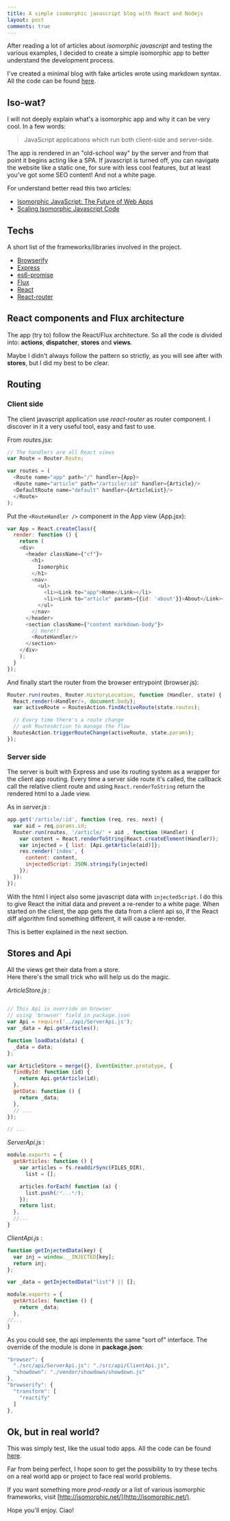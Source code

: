 ```yaml
---
title: A simple isomorphic javascript blog with React and Nodejs
layout: post
comments: true
---
```



After reading a lot of articles about *isomorphic javascript* and testing the various examples, I decided to create a simple isomorphic app to better understand the development process.

I've created a minimal blog with fake articles wrote using markdown syntax.
All the code can be found [here](https://github.com/stefunk/isomorphic-blog-example).

## Iso-wat?
I will not deeply explain what's a isomorphic app and why it can be very cool.
In a few words:
> JavaScript applications which run both client-side and server-side.

The app is rendered in an "old-school way" by the server and from that point it begins acting like a SPA.
If javascript is turned off, you can navigate the website like a static one, for sure with less cool features, but at least you've got some SEO content! And not a white page.

For understand better read this two articles:

+ [Isomorphic JavaScript: The Future of Web Apps](http://nerds.airbnb.com/isomorphic-javascript-future-web-apps/)
+ [Scaling Isomorphic Javascript Code](http://blog.nodejitsu.com/scaling-isomorphic-javascript-code/)

## Techs
A short list of the frameworks/libraries involved in the project.


+ [Browserify](http://browserify.org/)
+ [Express](http://expressjs.com/)
+ [es6-promise](https://github.com/jakearchibald/es6-promise)
+ [Flux](https://facebook.github.io/flux/)
+ [React](http://facebook.github.io/react/)
+ [React-router](https://github.com/rackt/react-router)

## React components and Flux architecture
The app (try to) follow the React/Flux architecture. So all the code is divided into: **actions**,  **dispatcher**, **stores** and **views**.

Maybe I didn't always follow the pattern so strictly, as you will see after with **stores**, but I did my best to be clear.

## Routing
### Client side
The client javascript application use *react-router* as router component.
I discover in it a very useful tool, easy and fast to use.

From *routes.jsx*:

```javascript
// The handlers are all React views
var Route = Router.Route;

var routes = (
  <Route name="app" path="/" handler={App}>
  <Route name="article" path="/article/:id" handler={Article}/>
  <DefaultRoute name="default" handler={ArticleList}/>
  </Route>
);
```

Put the ```<RouteHandler />``` component in the App view (App.jsx):

``` javascript
var App = React.createClass({
  render: function () {
    return (
    <div>
      <header className={"cf"}>
        <h1>
          Isomorphic
        </h1>
        <nav>
          <ul>
            <li><Link to="app">Home</Link></li>
            <li><Link to="article" params={{id: 'about'}}>About</Link></li>
          </ul>
        </nav>
      </header>
      <section className={"content markdown-body"}>
        // Here!!
        <RouteHandler/>
      </section>
    </div>
    );
  }
});
```

And finally start the router from the browser entrypoint (browser.js):

```javascript
Router.run(routes, Router.HistoryLocation, function (Handler, state) {
  React.render(<Handler/>, document.body);
  var activeRoute = RoutesAction.findActiveRoute(state.routes);

  // Every time there's a route change
  // ask RoutesAction to manage the flow
  RoutesAction.triggerRouteChange(activeRoute, state.params);
});
```

### Server side
The server is built with Express and use its routing system as a wrapper for the client app routing. Every time a server side route it's called, the callback call the relative client route and using ```React.renderToString``` return the rendered html to a Jade view.

As in *server.js* :

```javascript
app.get('/article/:id', function (req, res, next) {
  var aid = req.params.id;
  Router.run(routes, '/article/' + aid , function (Handler) {
    var content = React.renderToString(React.createElement(Handler));
    var injected = { list: [Api.getArticle(aid)]};
    res.render('index', {
      content: content,
      injectedScript: JSON.stringify(injected)
    });
  });
});
```

With the html I inject also some javascript data with ```injectedScript```.
I do this to give React the initial data and prevent a re-render to a white page. When started on the client, the app gets the data from a client api so, if the React diff algorithm find something different, it will cause a re-render.

This is better explained in the next section.

## Stores and Api
All the views get their data from a store.  
Here there's the small trick who will help us do the magic.

*ArticleStore.js* :

```javascript

// This Api is override on browser
// using 'browser' field in package.json
var Api = require('../api/ServerApi.js');
var _data = Api.getArticles();

function loadData(data) {
  _data = data;
};

var ArticleStore = merge({}, EventEmitter.prototype, {
  findById: function (id) {
    return Api.getArticle(id);
  },
  getData: function () {
    return _data;
  },
  // ...
});

// ...
```

*ServerApi.js* :

```javascript
module.exports = {
  getArticles: function () {
    var articles = fs.readdirSync(FILES_DIR),
      list = [];

    articles.forEach( function (a) {
      list.push(/*...*/);
    });
    return list;
  },
  //...
}
```

*ClientApi.js* :

```javascript
function getInjectedData(key) {
  var inj = window.__INJECTED[key];
  return inj;
};

var _data = getInjectedData("list") || [];

module.exports = {
  getArticles: function () {
    return _data;
  },
//...
}
```

As you could see, the api implements the same "sort of" interface.
The override of the module is done in **package.json**:

```javascript
"browser": {
  "./src/api/ServerApi.js": "./src/api/ClientApi.js",
  "showdown": "./vendor/showdown/showdown.js"
},
"browserify": {
  "transform": [
    "reactify"
  ]
},
```

## Ok, but in real world?

This was simply test, like the usual todo apps.
All the code can be found [here](https://github.com/stefunk/isomorphic-blog-example).

Far from being perfect, I hope soon to get the possibility to try these techs on a real world app or project to face real world problems.

If you want something more *prod-ready* or a list of various isomorphic frameworks, visit [http://isomorphic.net/](http://isomorphic.net/).

Hope you'll enjoy.
Ciao!
